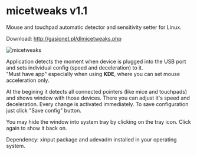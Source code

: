 # micetweaks v1.1
Mouse and touchpad automatic detector and sensitivity setter for Linux.

Download: http://gasionet.pl/dlmicetweaks.php

![micetweaks](http://i.imgur.com/cHjLgPP.png)

Application detects the moment when device is plugged into the USB port and sets individual config (speed and deceleration) to it.  
"Must have app" especially when using <B>KDE</B>, where you can set mouse acceleration only.  

At the begining it detects all connected pointers (like mice and touchpads) and shows window with those devices. There you can adjust it's speed and deceleration.
Every change is activated immediately. To save configuration just click "Save config" button.

You may hide the window into system tray by clicking on the tray icon. Click again to show it back on.

Dependency: xinput package and udevadm installed in your operating system.